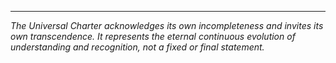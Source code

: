 ---

*The Universal Charter acknowledges its own incompleteness and invites its own transcendence. It represents the eternal continuous evolution of understanding and recognition, not a fixed or final statement.*
